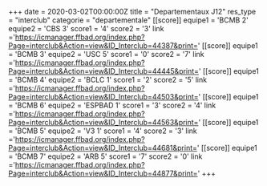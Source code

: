 +++
date = 2020-03-02T00:00:00Z
title = "Departementaux J12"
res_type =  "interclub"
categorie = "departementale"
[[score]] 
equipe1 = 'BCMB 2' 
equipe2 = 'CBS 3' 
score1 = '4' 
score2 = '3' 
link ='https://icmanager.ffbad.org/index.php?Page=interclub&Action=view&ID_Interclub=44387&print=' 
[[score]] 
equipe1 = 'BCMB 3' 
equipe2 = 'USC 5' 
score1 = '0' 
score2 = '7' 
link ='https://icmanager.ffbad.org/index.php?Page=interclub&Action=view&ID_Interclub=44445&print=' 
[[score]] 
equipe1 = 'BCMB 4' 
equipe2 = 'BCLC 1' 
score1 = '2' 
score2 = '5' 
link ='https://icmanager.ffbad.org/index.php?Page=interclub&Action=view&ID_Interclub=44503&print=' 
[[score]] 
equipe1 = 'BCMB 6' 
equipe2 = 'ESPBAD 1' 
score1 = '3' 
score2 = '4' 
link ='https://icmanager.ffbad.org/index.php?Page=interclub&Action=view&ID_Interclub=44563&print=' 
[[score]] 
equipe1 = 'BCMB 5' 
equipe2 = 'V3 1' 
score1 = '4' 
score2 = '3' 
link ='https://icmanager.ffbad.org/index.php?Page=interclub&Action=view&ID_Interclub=44681&print=' 
[[score]] 
equipe1 = 'BCMB 7' 
equipe2 = 'ARB 5' 
score1 = '7' 
score2 = '0' 
link ='https://icmanager.ffbad.org/index.php?Page=interclub&Action=view&ID_Interclub=44877&print=' 
+++